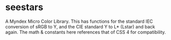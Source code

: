 # seestars
A Myndex Micro Color Library. This has functions for the standard IEC conversion of sRGB to Y, and the CIE standard Y to L* (Lstar) and back again. The math &amp; constants here references that of CSS 4 for compatibility.
